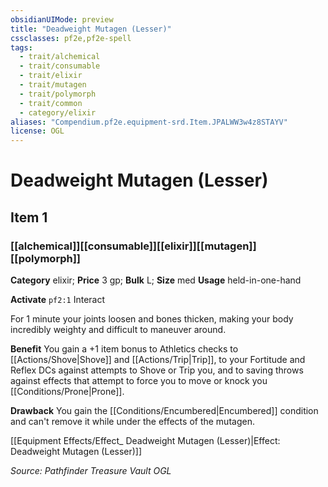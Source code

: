```yaml
---
obsidianUIMode: preview
title: "Deadweight Mutagen (Lesser)"
cssclasses: pf2e,pf2e-spell
tags:
  - trait/alchemical
  - trait/consumable
  - trait/elixir
  - trait/mutagen
  - trait/polymorph
  - trait/common
  - category/elixir
aliases: "Compendium.pf2e.equipment-srd.Item.JPALWW3w4z8STAYV"
license: OGL
---
```

# Deadweight Mutagen (Lesser)
## Item 1
### [[alchemical]][[consumable]][[elixir]][[mutagen]][[polymorph]]

**Category** elixir; 
**Price** 3 gp; 
**Bulk** L; **Size** med
**Usage** held-in-one-hand

**Activate** `pf2:1` Interact

For 1 minute your joints loosen and bones thicken, making your body incredibly weighty and difficult to maneuver around.

**Benefit** You gain a +1 item bonus to Athletics checks to [[Actions/Shove|Shove]] and [[Actions/Trip|Trip]], to your Fortitude and Reflex DCs against attempts to Shove or Trip you, and to saving throws against effects that attempt to force you to move or knock you [[Conditions/Prone|Prone]].

**Drawback** You gain the [[Conditions/Encumbered|Encumbered]] condition and can't remove it while under the effects of the mutagen.

[[Equipment Effects/Effect_ Deadweight Mutagen (Lesser)|Effect: Deadweight Mutagen (Lesser)]]

*Source: Pathfinder Treasure Vault*
*OGL*